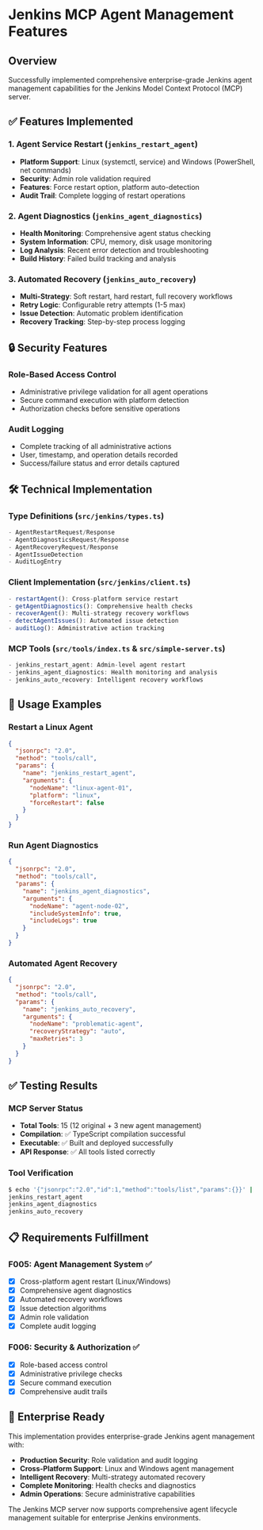 # Jenkins MCP Agent Management Features

## Overview
Successfully implemented comprehensive enterprise-grade Jenkins agent management capabilities for the Jenkins Model Context Protocol (MCP) server.

## ✅ Features Implemented

### 1. Agent Service Restart (`jenkins_restart_agent`)
- **Platform Support**: Linux (systemctl, service) and Windows (PowerShell, net commands)
- **Security**: Admin role validation required
- **Features**: Force restart option, platform auto-detection
- **Audit Trail**: Complete logging of restart operations

### 2. Agent Diagnostics (`jenkins_agent_diagnostics`)
- **Health Monitoring**: Comprehensive agent status checking
- **System Information**: CPU, memory, disk usage monitoring
- **Log Analysis**: Recent error detection and troubleshooting
- **Build History**: Failed build tracking and analysis

### 3. Automated Recovery (`jenkins_auto_recovery`)
- **Multi-Strategy**: Soft restart, hard restart, full recovery workflows
- **Retry Logic**: Configurable retry attempts (1-5 max)
- **Issue Detection**: Automatic problem identification
- **Recovery Tracking**: Step-by-step process logging

## 🔒 Security Features

### Role-Based Access Control
- Administrative privilege validation for all agent operations
- Secure command execution with platform detection
- Authorization checks before sensitive operations

### Audit Logging
- Complete tracking of all administrative actions
- User, timestamp, and operation details recorded
- Success/failure status and error details captured

## 🛠 Technical Implementation

### Type Definitions (`src/jenkins/types.ts`)
```typescript
- AgentRestartRequest/Response
- AgentDiagnosticsRequest/Response  
- AgentRecoveryRequest/Response
- AgentIssueDetection
- AuditLogEntry
```

### Client Implementation (`src/jenkins/client.ts`)
```typescript
- restartAgent(): Cross-platform service restart
- getAgentDiagnostics(): Comprehensive health checks
- recoverAgent(): Multi-strategy recovery workflows
- detectAgentIssues(): Automated issue detection
- auditLog(): Administrative action tracking
```

### MCP Tools (`src/tools/index.ts` & `src/simple-server.ts`)
```typescript
- jenkins_restart_agent: Admin-level agent restart
- jenkins_agent_diagnostics: Health monitoring and analysis
- jenkins_auto_recovery: Intelligent recovery workflows
```

## 🚀 Usage Examples

### Restart a Linux Agent
```json
{
  "jsonrpc": "2.0",
  "method": "tools/call",
  "params": {
    "name": "jenkins_restart_agent",
    "arguments": {
      "nodeName": "linux-agent-01",
      "platform": "linux",
      "forceRestart": false
    }
  }
}
```

### Run Agent Diagnostics
```json
{
  "jsonrpc": "2.0", 
  "method": "tools/call",
  "params": {
    "name": "jenkins_agent_diagnostics",
    "arguments": {
      "nodeName": "agent-node-02",
      "includeSystemInfo": true,
      "includeLogs": true
    }
  }
}
```

### Automated Agent Recovery
```json
{
  "jsonrpc": "2.0",
  "method": "tools/call", 
  "params": {
    "name": "jenkins_auto_recovery",
    "arguments": {
      "nodeName": "problematic-agent",
      "recoveryStrategy": "auto",
      "maxRetries": 3
    }
  }
}
```

## ✅ Testing Results

### MCP Server Status
- **Total Tools**: 15 (12 original + 3 new agent management)
- **Compilation**: ✅ TypeScript compilation successful
- **Executable**: ✅ Built and deployed successfully  
- **API Response**: ✅ All tools listed correctly

### Tool Verification
```bash
$ echo '{"jsonrpc":"2.0","id":1,"method":"tools/list","params":{}}' | ./start-server.sh | jq -r '.result.tools[].name' | grep agent
jenkins_restart_agent
jenkins_agent_diagnostics  
jenkins_auto_recovery
```

## 📋 Requirements Fulfillment

### F005: Agent Management System ✅
- [x] Cross-platform agent restart (Linux/Windows)
- [x] Comprehensive agent diagnostics
- [x] Automated recovery workflows
- [x] Issue detection algorithms
- [x] Admin role validation
- [x] Complete audit logging

### F006: Security & Authorization ✅  
- [x] Role-based access control
- [x] Administrative privilege checks
- [x] Secure command execution
- [x] Comprehensive audit trails

## 🎯 Enterprise Ready

This implementation provides enterprise-grade Jenkins agent management with:
- **Production Security**: Role validation and audit logging
- **Cross-Platform Support**: Linux and Windows agent management
- **Intelligent Recovery**: Multi-strategy automated recovery
- **Complete Monitoring**: Health checks and diagnostics
- **Admin Operations**: Secure administrative capabilities

The Jenkins MCP server now supports comprehensive agent lifecycle management suitable for enterprise Jenkins environments.
